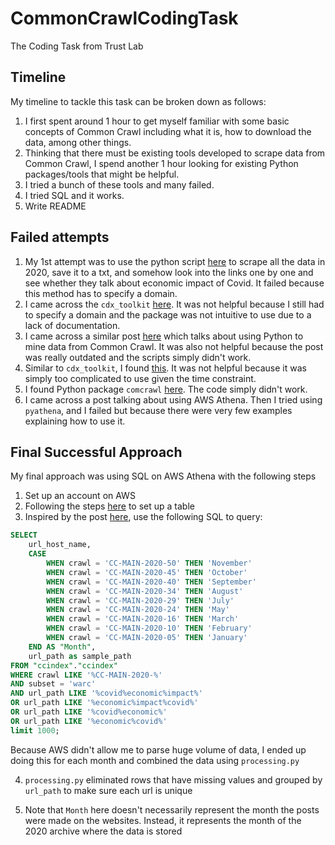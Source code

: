 # CommonCrawlCodingTask
The Coding Task from Trust Lab

## Timeline
My timeline to tackle this task can be broken down as 
follows: 
1. I first spent around 1 hour to get myself familiar with some 
basic concepts of Common Crawl including what it is, 
how to download the data, among other things. 
2. Thinking that there must be existing tools developed to scrape 
data from Common Crawl, I spend another 1 hour looking for 
existing Python packages/tools that might be helpful. 
3. I tried a bunch of these tools and many failed.
4. I tried SQL and it works.
5. Write README


## Failed attempts

1. My 1st attempt was to use the python script [here](https://github.com/si9int/cc.py)
to scrape all the data in 2020, save it to a txt, and somehow 
look into the links one by one and see whether they talk about 
economic impact of Covid. It failed because this method has to specify 
a domain.
2. I came across the `cdx_toolkit` [here](https://github.com/cocrawler/cdx_toolkit). It was not helpful 
because I still had to specify a domain and the package was not intuitive to use due to a lack of 
documentation. 
3. I came across a similar post [here](http://www.automatingosint.com/blog/2015/08/osint-python-common-crawl/) which talks about 
using Python to mine data from Common Crawl. It was also not helpful because the 
post was really outdated and the scripts simply didn't work. 
4. Similar to `cdx_toolkit`, I found [this](https://github.com/ikreymer/cdx-index-client). It was not 
helpful because it was simply too complicated to use given the time constraint.
5. I found Python package `comcrawl` [here](https://github.com/michaelharms/comcrawl). The code simply didn't work.
6. I came across a post talking about using AWS Athena. Then I tried using `pyathena`, and I failed but because 
there were very few examples explaining how to use it.

## Final Successful Approach
My final approach was using SQL on AWS Athena with the following steps
1. Set up an account on AWS 
2. Following the steps [here](https://commoncrawl.org/2018/03/index-to-warc-files-and-urls-in-columnar-format/) to set up a table
3. Inspired by the post [here](https://skeptric.com/common-crawl-job-ads/), use the 
following SQL to query:
```SQL
SELECT 
    url_host_name, 
    CASE 
        WHEN crawl = 'CC-MAIN-2020-50' THEN 'November'
        WHEN crawl = 'CC-MAIN-2020-45' THEN 'October'
        WHEN crawl = 'CC-MAIN-2020-40' THEN 'September'
        WHEN crawl = 'CC-MAIN-2020-34' THEN 'August'
        WHEN crawl = 'CC-MAIN-2020-29' THEN 'July'
        WHEN crawl = 'CC-MAIN-2020-24' THEN 'May'
        WHEN crawl = 'CC-MAIN-2020-16' THEN 'March'
        WHEN crawl = 'CC-MAIN-2020-10' THEN 'February'
        WHEN crawl = 'CC-MAIN-2020-05' THEN 'January'
    END AS "Month", 
    url_path as sample_path
FROM "ccindex"."ccindex"
WHERE crawl LIKE '%CC-MAIN-2020-%'
AND subset = 'warc'
AND url_path LIKE '%covid%economic%impact%'
OR url_path LIKE '%economic%impact%covid%'
OR url_path LIKE '%covid%economic%'
OR url_path LIKE '%economic%covid%'
limit 1000; 
```
Because AWS didn't allow me to parse huge volume of data, I ended up doing 
this for each month and combined the data using `processing.py`

4. `processing.py` eliminated rows that have missing values and grouped by `url_path` to make 
sure each url is unique

5. Note that `Month` here doesn't necessarily represent the month the posts
were made on the websites. Instead, it represents the month of 
the 2020 archive where the data is stored
